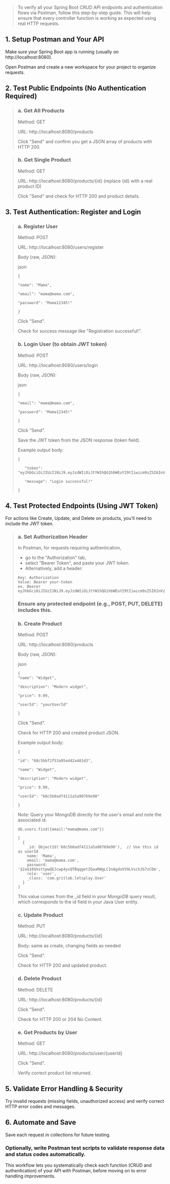 >To verify all your Spring Boot CRUD API endpoints and authentication flows via Postman, follow this step-by-step guide. This will help ensure that every controller function is working as expected using real HTTP requests.

## 1. Setup Postman and Your API
Make sure your Spring Boot app is running (usually on http://localhost:8080).

Open Postman and create a new workspace for your project to organize requests.

## 2. Test Public Endpoints (No Authentication Required)
> ### a. Get All Products
> 
> Method: GET
> 
> URL: http://localhost:8080/products
>
> Click "Send" and confirm you get a JSON array of products with HTTP 200.

> ### b. Get Single Product
> 
> Method: GET
>
> URL: http://localhost:8080/products/{id} (replace {id} with a real product ID)
>
> Click "Send" and check for HTTP 200 and product details.

## 3. Test Authentication: Register and Login
> ### a. Register User
> 
> Method: POST
>
> URL: http://localhost:8080/users/register
>
> Body (raw, JSON):
>
> json
> ````
> {
> 
> "name": "Mama",
> 
> "email": "mama@mama.com",
> 
> "password": "Mama12345!"
> 
> }
> ````
> Click "Send". 
> 
> Check for success message like "Registration successful!".

> ### b. Login User (to obtain JWT token)
> 
> Method: POST
>
> URL: http://localhost:8080/users/login
>
> Body (raw, JSON):
>
>json
>````
>{
> 
>"email": "mama@mama.com",
>
>"password": "Mama12345!"
> 
>}
> ````
> Click "Send". 
> 
> Save the JWT token from the JSON response (token field).
> 
> Example output body:
> ````
> {
> 
>    "token": "eyJhbGciOiJIUzI1NiJ9.eyJzdWIiOiJtYW1hQG1hbWEuY29tIiwicm9sZSI6InVzZXIiLCJ1c2VySWQiOiI2OGM1YjBhZGY0MTExYTVhOTA3NjllOTAiLCJpYXQiOjE3NTc3ODgxNTQsImV4cCI6MTc1Nzg3NDU1NH0.wXPuVmDU2VavjCtqao8_OvCSwRZJei4dtPDvWj3EJyE",
>
>    "message": "Login successful!"
> 
> }
>````
## 4. Test Protected Endpoints (Using JWT Token)
For actions like Create, Update, and Delete on products, you'll need to include the JWT token.

> ### a. Set Authorization Header
> In Postman, for requests requiring authentication, 
> - go to the "Authorization" tab, 
> - select "Bearer Token", and paste your JWT token. 
> - Alternatively, add a header:
>
> ````
> Key: Authorization
> Value: Bearer your-token
> ex. Bearer eyJhbGciOiJIUzI1NiJ9.eyJzdWIiOiJtYW1hQG1hbWEuY29tIiwicm9sZSI6InVzZXIiLCJ1c2VySWQiOiI2OGM1YjBhZGY0MTExYTVhOTA3NjllOTAiLCJpYXQiOjE3NTc3ODgxNTQsImV4cCI6MTc1Nzg3NDU1NH0.wXPuVmDU2VavjCtqao8_OvCSwRZJei4dtPDvWj3EJyE
>````
>
> ### Ensure any protected endpoint (e.g., POST, PUT, DELETE) includes this.

> ### b. Create Product
> Method: POST
>
> URL: http://localhost:8080/products
>
> Body (raw, JSON):
>
> json
> ````
>{
>"name": "Widget",
> 
>"description": "Modern widget",
> 
>"price": 9.99,
> 
>"userId": "yourUserId"
> 
>}
> ````
>Click "Send". 
> 
> Check for HTTP 200 and created product JSON.
> 
> Example output body:
> ````
>{
> 
>"id": "68c5bbf2f53a95e442a481d3",
>
>"name": "Widget",
> 
> "description": "Modern widget",
> 
>"price": 9.99,
> 
>"userId": "68c5b0adf4111a5a90769e90"   
> 
>}
>````

> Note: Query your MongoDB directly for the user's email and note the associated id.
> ````
> db.users.find({email:"mama@mama.com"})
> 
> [
>   {
>     _id: ObjectId('68c5b0adf4111a5a90769e90'),  // Use this id as userId
>     name: 'Mama',
>     email: 'mama@mama.com',
>     password: '$2a$10$XsttpwQEJcwp4ysQTBqqgetZQaaRWgLC1nAgdoV59LVschJb7zCDm',
>     role: 'user',
>     _class: 'com.gritlab.letsplay.User'
>   }
> ]
> ````
> This value comes from the _id field in your MongoDB query result, which corresponds to the id field in your Java User entity.

> ### c. Update Product
> Method: PUT
>
> URL: http://localhost:8080/products/{id}
>
> Body: same as create, changing fields as needed
>
> Click "Send". 
> 
> Check for HTTP 200 and updated product.

> ### d. Delete Product
> Method: DELETE
>
> URL: http://localhost:8080/products/{id}
>
> Click "Send". 
> 
> Check for HTTP 200 or 204 No Content.

> ### e. Get Products by User
> Method: GET
>
> URL: http://localhost:8080/products/user/{userId}
>
> Click "Send". 
> 
> Verify correct product list returned.

## 5. Validate Error Handling & Security
   Try invalid requests (missing fields, unauthorized access) and verify correct HTTP error codes and messages.

## 6. Automate and Save
   Save each request in collections for future testing.

### Optionally, write Postman test scripts to validate response data and status codes automatically.

This workflow lets you systematically check each function (CRUD and authentication) of your API with Postman, before moving on to error handling improvements.